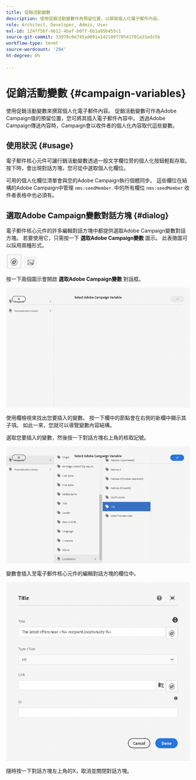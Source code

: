 ```yaml
---
title: 促銷活動變數
description: 使用促銷活動變數作為預留位置，以撰寫個人化電子郵件內容。
role: Architect, Developer, Admin, User
exl-id: 124ff5bf-6612-4baf-b0ff-6b1a95b455c1
source-git-commit: 33976c0e745ad091a142109f70541f01a31edc5b
workflow-type: tm+mt
source-wordcount: '294'
ht-degree: 0%

---
```



# 促銷活動變數 {#campaign-variables}

使用促銷活動變數來撰寫個人化電子郵件內容。 促銷活動變數可作為Adobe Campaign值的預留位置，您可將其插入電子郵件內容中。 透過Adobe Campaign傳送內容時，Campaign會以收件者的個人化內容取代這些變數。

## 使用狀況 {#usage}

電子郵件核心元件可讓行銷活動變數透過一般文字欄位旁的個人化按鈕輕鬆存取。 按下時，會出現對話方塊，您可從中選取個人化欄位。

可用的個人化欄位清單會與您的Adobe Campaign執行個體同步。 這些欄位在結構的Adobe Campaign中管理 `nms:seedMember`. 中的所有欄位 `nms:seedMember` 收件者表格中也必須有。

## 選取Adobe Campaign變數對話方塊 {#dialog}

電子郵件核心元件的許多編輯對話方塊中都提供選取Adobe Campaign變數對話方塊。 若要使用它，只需按一下 **選取Adobe Campaign變數** 圖示。 此表徵圖可以採用兩種形式。

![Adobe Campaign按鈕](/help/email/assets/campaign-button.png)
![選取Adobe Campaign變數圖示](/help/email/assets/select-adobe-campaign-variable-icon.png)

按一下兩個圖示會開啟 **選取Adobe Campaign變數** 對話框。

![選取Adobe Campaign變數對話方塊](assets/select-campaign-variable-dialog.png)

使用欄檢視來找出您要插入的變數。 按一下欄中的節點會在右側的新欄中顯示其子項。 如此一來，您就可以導覽變數內容結構。

選取您要插入的變數，然後按一下對話方塊右上角的核取記號。

![已選取Adobe Campaign變數](assets/select-campaign-variable-dialog-selected.png)

變數會插入至電子郵件核心元件的編輯對話方塊的欄位中。

![插入編輯對話方塊的促銷活動變數](assets/campaign-variable.png)

隨時按一下對話方塊左上角的X，取消並關閉對話方塊。
